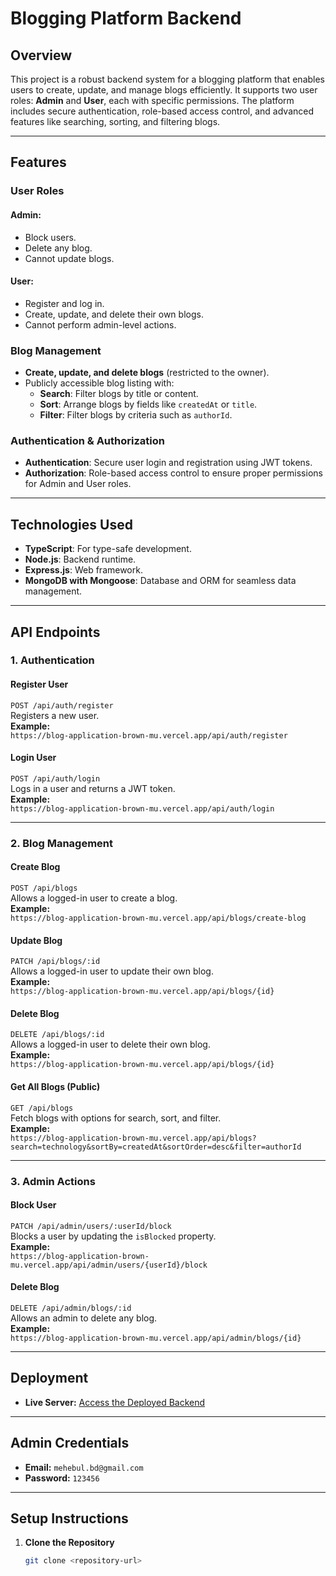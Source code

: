 # Blogging Platform Backend

## Overview
This project is a robust backend system for a blogging platform that enables users to create, update, and manage blogs efficiently. It supports two user roles: **Admin** and **User**, each with specific permissions. The platform includes secure authentication, role-based access control, and advanced features like searching, sorting, and filtering blogs.

---

## Features

### User Roles

#### Admin:
- Block users.
- Delete any blog.
- Cannot update blogs.

#### User:
- Register and log in.
- Create, update, and delete their own blogs.
- Cannot perform admin-level actions.

### Blog Management
- **Create, update, and delete blogs** (restricted to the owner).
- Publicly accessible blog listing with:
  - **Search**: Filter blogs by title or content.
  - **Sort**: Arrange blogs by fields like `createdAt` or `title`.
  - **Filter**: Filter blogs by criteria such as `authorId`.

### Authentication & Authorization
- **Authentication**: Secure user login and registration using JWT tokens.
- **Authorization**: Role-based access control to ensure proper permissions for Admin and User roles.

---

## Technologies Used
- **TypeScript**: For type-safe development.
- **Node.js**: Backend runtime.
- **Express.js**: Web framework.
- **MongoDB with Mongoose**: Database and ORM for seamless data management.

---

## API Endpoints

### 1. Authentication

#### Register User  
`POST /api/auth/register`  
Registers a new user.  
**Example:**  
`https://blog-application-brown-mu.vercel.app/api/auth/register`

#### Login User  
`POST /api/auth/login`  
Logs in a user and returns a JWT token.  
**Example:**  
`https://blog-application-brown-mu.vercel.app/api/auth/login`

---

### 2. Blog Management

#### Create Blog  
`POST /api/blogs`  
Allows a logged-in user to create a blog.  
**Example:**  
`https://blog-application-brown-mu.vercel.app/api/blogs/create-blog`

#### Update Blog  
`PATCH /api/blogs/:id`  
Allows a logged-in user to update their own blog.  
**Example:**  
`https://blog-application-brown-mu.vercel.app/api/blogs/{id}`

#### Delete Blog  
`DELETE /api/blogs/:id`  
Allows a logged-in user to delete their own blog.  
**Example:**  
`https://blog-application-brown-mu.vercel.app/api/blogs/{id}`

#### Get All Blogs (Public)  
`GET /api/blogs`  
Fetch blogs with options for search, sort, and filter.  
**Example:**  
`https://blog-application-brown-mu.vercel.app/api/blogs?search=technology&sortBy=createdAt&sortOrder=desc&filter=authorId`

---

### 3. Admin Actions

#### Block User  
`PATCH /api/admin/users/:userId/block`  
Blocks a user by updating the `isBlocked` property.  
**Example:**  
`https://blog-application-brown-mu.vercel.app/api/admin/users/{userId}/block`

#### Delete Blog  
`DELETE /api/admin/blogs/:id`  
Allows an admin to delete any blog.  
**Example:**  
`https://blog-application-brown-mu.vercel.app/api/admin/blogs/{id}`

---

## Deployment
- **Live Server:** [Access the Deployed Backend](https://blog-application-brown-mu.vercel.app/)

---

## Admin Credentials
- **Email:** `mehebul.bd@gmail.com`  
- **Password:** `123456`

---

## Setup Instructions

1. **Clone the Repository**  
   ```bash
   git clone <repository-url>
